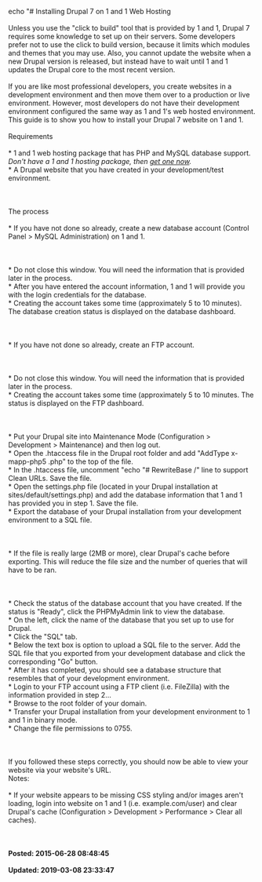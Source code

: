 echo "# Installing Drupal 7 on 1 and 1 Web Hosting<br /><br />Unless you use the "click to build" tool that is provided by 1 and 1, Drupal 7 requires some knowledge to set up on their servers.  Some developers prefer not to use the click to build version, because it limits which modules and themes that you may use.  Also, you cannot update the website when a new Drupal version is released, but instead have to wait until 1 and 1 updates the Drupal core to the most recent version. <br /><br />If you are like most professional developers, you create websites in a development environment and then move them over to a production or live environment. However, most developers do not have their development environment configured the same way as 1  and 1's web hosted environment. This guide is to show you how to install your Drupal 7 website on 1 and 1.<br /><br />Requirements<br /><br />* 1 and 1 web hosting package that has PHP and MySQL database support. *Don't have a 1 and 1 hosting package, then <a href="http://www.1and1.com/?affiliate_id=339564">get one now</a>.*<br />* A Drupal website that you have created in your development/test environment.<br /><br /><br /><br />The process<br /><br />* If you have not done so already, create a new database account (Control Panel &gt; MySQL Administration) on 1 and 1. <br /><br /><br /><br />* Do not close this window. You will need the information that is provided later in the process.<br />* After you have entered the account information, 1 and 1 will provide you with the login credentials for the database. <br />* Creating the account takes some time (approximately 5 to 10 minutes). The database creation status is displayed on the database dashboard. <br /><br /><br /><br />* If you have not done so already, create an FTP account.<br /><br /><br /><br />* Do not close this window. You will need the information that is provided later in the process.<br />* Creating the account takes some time (approximately 5 to 10 minutes. The status is displayed on the FTP dashboard.<br /><br /><br /><br />* Put your Drupal site into Maintenance Mode (Configuration &gt; Development &gt; Maintenance) and then log out.<br />* Open the .htaccess file in the Drupal root folder and add "AddType x-mapp-php5 .php" to the top of the file. <br />* In the .htaccess file, uncomment "echo "# RewriteBase /" line to support Clean URLs. Save the file.<br />* Open the settings.php file (located in your Drupal installation at sites/default/settings.php) and add the database information that 1 and 1 has provided you in step 1.  Save the file.<br />* Export the database of your Drupal installation from your development environment to a SQL file. <br /><br /><br /><br />* If the file is really large (2MB or more), clear Drupal's cache before exporting. This will reduce the file size and the number of queries that will have to be ran.<br /><br /><br /><br />* Check the status of the database account that you have created. If the status is "Ready", click the PHPMyAdmin link to view the database. <br />* On the left, click the name of the database that you set up to use for Drupal. <br />* Click the "SQL" tab.<br />* Below the text box is option to upload a SQL file to the server. Add the SQL file that you exported from your development database and click the corresponding "Go" button. <br />* After it has completed, you should see a database structure that resembles that of your development environment.<br />* Login to your FTP account using a FTP client (i.e. FileZilla) with the information provided in step 2... <br />* Browse to the root folder of your domain. <br />* Transfer your Drupal installation from your development environment to 1 and 1 in binary mode. <br />* Change the file permissions to 0755.<br /><br /><br /><br />If you followed these steps correctly, you should now be able to view your website via your website's URL. <br />Notes: <br /><br />* If your website appears to be missing CSS styling and/or images aren't loading, login into website on 1 and 1 (i.e. example.com/user) and clear Drupal's cache (Configuration &gt; Development &gt; Performance &gt; Clear all caches).<br /><br /><br /><br />**Posted: 2015-06-28 08:48:45**<br /><br />**Updated: 2019-03-08 23:33:47**<br /><br />
